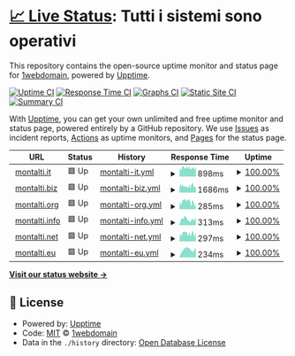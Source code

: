 # [📈 Live Status](https://up.montalti.win): <!--live status--> **Tutti i sistemi sono operativi**

This repository contains the open-source uptime monitor and status page for [1webdomain](https://up.montalti.win), powered by [Upptime](https://github.com/upptime/upptime).

[![Uptime CI](https://github.com/1webdomain/up/workflows/Uptime%20CI/badge.svg)](https://github.com/1webdomain/up/actions?query=workflow%3A%22Uptime+CI%22)
[![Response Time CI](https://github.com/1webdomain/up/workflows/Response%20Time%20CI/badge.svg)](https://github.com/1webdomain/up/actions?query=workflow%3A%22Response+Time+CI%22)
[![Graphs CI](https://github.com/1webdomain/up/workflows/Graphs%20CI/badge.svg)](https://github.com/1webdomain/up/actions?query=workflow%3A%22Graphs+CI%22)
[![Static Site CI](https://github.com/1webdomain/up/workflows/Static%20Site%20CI/badge.svg)](https://github.com/1webdomain/up/actions?query=workflow%3A%22Static+Site+CI%22)
[![Summary CI](https://github.com/1webdomain/up/workflows/Summary%20CI/badge.svg)](https://github.com/1webdomain/up/actions?query=workflow%3A%22Summary+CI%22)

With [Upptime](https://upptime.js.org), you can get your own unlimited and free uptime monitor and status page, powered entirely by a GitHub repository. We use [Issues](https://github.com/1webdomain/up/issues) as incident reports, [Actions](https://github.com/1webdomain/up/actions) as uptime monitors, and [Pages](https://up.montalti.win) for the status page.

<!--start: status pages-->
<!-- This summary is generated by Upptime (https://github.com/upptime/upptime) -->
<!-- Do not edit this manually, your changes will be overwritten -->
<!-- prettier-ignore -->
| URL | Status | History | Response Time | Uptime |
| --- | ------ | ------- | ------------- | ------ |
| <img alt="" src="https://www.google.com/favicon.ico" height="13"> [montalti.it](https://www.montalti.it) | 🟩 Up | [montalti-it.yml](https://github.com/1webdomain/up/commits/HEAD/history/montalti-it.yml) | <details><summary><img alt="Response time graph" src="./graphs/montalti-it/response-time-week.png" height="20"> 898ms</summary><br><a href="https://up.montalti.win/history/montalti-it"><img alt="Response time 898" src="https://img.shields.io/endpoint?url=https%3A%2F%2Fraw.githubusercontent.com%2F1webdomain%2Fup%2FHEAD%2Fapi%2Fmontalti-it%2Fresponse-time.json"></a><br><a href="https://up.montalti.win/history/montalti-it"><img alt="24-hour response time 898" src="https://img.shields.io/endpoint?url=https%3A%2F%2Fraw.githubusercontent.com%2F1webdomain%2Fup%2FHEAD%2Fapi%2Fmontalti-it%2Fresponse-time-day.json"></a><br><a href="https://up.montalti.win/history/montalti-it"><img alt="7-day response time 898" src="https://img.shields.io/endpoint?url=https%3A%2F%2Fraw.githubusercontent.com%2F1webdomain%2Fup%2FHEAD%2Fapi%2Fmontalti-it%2Fresponse-time-week.json"></a><br><a href="https://up.montalti.win/history/montalti-it"><img alt="30-day response time 898" src="https://img.shields.io/endpoint?url=https%3A%2F%2Fraw.githubusercontent.com%2F1webdomain%2Fup%2FHEAD%2Fapi%2Fmontalti-it%2Fresponse-time-month.json"></a><br><a href="https://up.montalti.win/history/montalti-it"><img alt="1-year response time 898" src="https://img.shields.io/endpoint?url=https%3A%2F%2Fraw.githubusercontent.com%2F1webdomain%2Fup%2FHEAD%2Fapi%2Fmontalti-it%2Fresponse-time-year.json"></a></details> | <details><summary><a href="https://up.montalti.win/history/montalti-it">100.00%</a></summary><a href="https://up.montalti.win/history/montalti-it"><img alt="All-time uptime 100.00%" src="https://img.shields.io/endpoint?url=https%3A%2F%2Fraw.githubusercontent.com%2F1webdomain%2Fup%2FHEAD%2Fapi%2Fmontalti-it%2Fuptime.json"></a><br><a href="https://up.montalti.win/history/montalti-it"><img alt="24-hour uptime 100.00%" src="https://img.shields.io/endpoint?url=https%3A%2F%2Fraw.githubusercontent.com%2F1webdomain%2Fup%2FHEAD%2Fapi%2Fmontalti-it%2Fuptime-day.json"></a><br><a href="https://up.montalti.win/history/montalti-it"><img alt="7-day uptime 100.00%" src="https://img.shields.io/endpoint?url=https%3A%2F%2Fraw.githubusercontent.com%2F1webdomain%2Fup%2FHEAD%2Fapi%2Fmontalti-it%2Fuptime-week.json"></a><br><a href="https://up.montalti.win/history/montalti-it"><img alt="30-day uptime 100.00%" src="https://img.shields.io/endpoint?url=https%3A%2F%2Fraw.githubusercontent.com%2F1webdomain%2Fup%2FHEAD%2Fapi%2Fmontalti-it%2Fuptime-month.json"></a><br><a href="https://up.montalti.win/history/montalti-it"><img alt="1-year uptime 100.00%" src="https://img.shields.io/endpoint?url=https%3A%2F%2Fraw.githubusercontent.com%2F1webdomain%2Fup%2FHEAD%2Fapi%2Fmontalti-it%2Fuptime-year.json"></a></details>
| <img alt="" src="https://www.google.com/favicon.ico" height="13"> [montalti.biz](https://www.montalti.biz) | 🟩 Up | [montalti-biz.yml](https://github.com/1webdomain/up/commits/HEAD/history/montalti-biz.yml) | <details><summary><img alt="Response time graph" src="./graphs/montalti-biz/response-time-week.png" height="20"> 1686ms</summary><br><a href="https://up.montalti.win/history/montalti-biz"><img alt="Response time 1686" src="https://img.shields.io/endpoint?url=https%3A%2F%2Fraw.githubusercontent.com%2F1webdomain%2Fup%2FHEAD%2Fapi%2Fmontalti-biz%2Fresponse-time.json"></a><br><a href="https://up.montalti.win/history/montalti-biz"><img alt="24-hour response time 1686" src="https://img.shields.io/endpoint?url=https%3A%2F%2Fraw.githubusercontent.com%2F1webdomain%2Fup%2FHEAD%2Fapi%2Fmontalti-biz%2Fresponse-time-day.json"></a><br><a href="https://up.montalti.win/history/montalti-biz"><img alt="7-day response time 1686" src="https://img.shields.io/endpoint?url=https%3A%2F%2Fraw.githubusercontent.com%2F1webdomain%2Fup%2FHEAD%2Fapi%2Fmontalti-biz%2Fresponse-time-week.json"></a><br><a href="https://up.montalti.win/history/montalti-biz"><img alt="30-day response time 1686" src="https://img.shields.io/endpoint?url=https%3A%2F%2Fraw.githubusercontent.com%2F1webdomain%2Fup%2FHEAD%2Fapi%2Fmontalti-biz%2Fresponse-time-month.json"></a><br><a href="https://up.montalti.win/history/montalti-biz"><img alt="1-year response time 1686" src="https://img.shields.io/endpoint?url=https%3A%2F%2Fraw.githubusercontent.com%2F1webdomain%2Fup%2FHEAD%2Fapi%2Fmontalti-biz%2Fresponse-time-year.json"></a></details> | <details><summary><a href="https://up.montalti.win/history/montalti-biz">100.00%</a></summary><a href="https://up.montalti.win/history/montalti-biz"><img alt="All-time uptime 100.00%" src="https://img.shields.io/endpoint?url=https%3A%2F%2Fraw.githubusercontent.com%2F1webdomain%2Fup%2FHEAD%2Fapi%2Fmontalti-biz%2Fuptime.json"></a><br><a href="https://up.montalti.win/history/montalti-biz"><img alt="24-hour uptime 100.00%" src="https://img.shields.io/endpoint?url=https%3A%2F%2Fraw.githubusercontent.com%2F1webdomain%2Fup%2FHEAD%2Fapi%2Fmontalti-biz%2Fuptime-day.json"></a><br><a href="https://up.montalti.win/history/montalti-biz"><img alt="7-day uptime 100.00%" src="https://img.shields.io/endpoint?url=https%3A%2F%2Fraw.githubusercontent.com%2F1webdomain%2Fup%2FHEAD%2Fapi%2Fmontalti-biz%2Fuptime-week.json"></a><br><a href="https://up.montalti.win/history/montalti-biz"><img alt="30-day uptime 100.00%" src="https://img.shields.io/endpoint?url=https%3A%2F%2Fraw.githubusercontent.com%2F1webdomain%2Fup%2FHEAD%2Fapi%2Fmontalti-biz%2Fuptime-month.json"></a><br><a href="https://up.montalti.win/history/montalti-biz"><img alt="1-year uptime 100.00%" src="https://img.shields.io/endpoint?url=https%3A%2F%2Fraw.githubusercontent.com%2F1webdomain%2Fup%2FHEAD%2Fapi%2Fmontalti-biz%2Fuptime-year.json"></a></details>
| <img alt="" src="https://www.google.com/favicon.ico" height="13"> [montalti.org](https://www.montalti.org) | 🟩 Up | [montalti-org.yml](https://github.com/1webdomain/up/commits/HEAD/history/montalti-org.yml) | <details><summary><img alt="Response time graph" src="./graphs/montalti-org/response-time-week.png" height="20"> 285ms</summary><br><a href="https://up.montalti.win/history/montalti-org"><img alt="Response time 285" src="https://img.shields.io/endpoint?url=https%3A%2F%2Fraw.githubusercontent.com%2F1webdomain%2Fup%2FHEAD%2Fapi%2Fmontalti-org%2Fresponse-time.json"></a><br><a href="https://up.montalti.win/history/montalti-org"><img alt="24-hour response time 285" src="https://img.shields.io/endpoint?url=https%3A%2F%2Fraw.githubusercontent.com%2F1webdomain%2Fup%2FHEAD%2Fapi%2Fmontalti-org%2Fresponse-time-day.json"></a><br><a href="https://up.montalti.win/history/montalti-org"><img alt="7-day response time 285" src="https://img.shields.io/endpoint?url=https%3A%2F%2Fraw.githubusercontent.com%2F1webdomain%2Fup%2FHEAD%2Fapi%2Fmontalti-org%2Fresponse-time-week.json"></a><br><a href="https://up.montalti.win/history/montalti-org"><img alt="30-day response time 285" src="https://img.shields.io/endpoint?url=https%3A%2F%2Fraw.githubusercontent.com%2F1webdomain%2Fup%2FHEAD%2Fapi%2Fmontalti-org%2Fresponse-time-month.json"></a><br><a href="https://up.montalti.win/history/montalti-org"><img alt="1-year response time 285" src="https://img.shields.io/endpoint?url=https%3A%2F%2Fraw.githubusercontent.com%2F1webdomain%2Fup%2FHEAD%2Fapi%2Fmontalti-org%2Fresponse-time-year.json"></a></details> | <details><summary><a href="https://up.montalti.win/history/montalti-org">100.00%</a></summary><a href="https://up.montalti.win/history/montalti-org"><img alt="All-time uptime 100.00%" src="https://img.shields.io/endpoint?url=https%3A%2F%2Fraw.githubusercontent.com%2F1webdomain%2Fup%2FHEAD%2Fapi%2Fmontalti-org%2Fuptime.json"></a><br><a href="https://up.montalti.win/history/montalti-org"><img alt="24-hour uptime 100.00%" src="https://img.shields.io/endpoint?url=https%3A%2F%2Fraw.githubusercontent.com%2F1webdomain%2Fup%2FHEAD%2Fapi%2Fmontalti-org%2Fuptime-day.json"></a><br><a href="https://up.montalti.win/history/montalti-org"><img alt="7-day uptime 100.00%" src="https://img.shields.io/endpoint?url=https%3A%2F%2Fraw.githubusercontent.com%2F1webdomain%2Fup%2FHEAD%2Fapi%2Fmontalti-org%2Fuptime-week.json"></a><br><a href="https://up.montalti.win/history/montalti-org"><img alt="30-day uptime 100.00%" src="https://img.shields.io/endpoint?url=https%3A%2F%2Fraw.githubusercontent.com%2F1webdomain%2Fup%2FHEAD%2Fapi%2Fmontalti-org%2Fuptime-month.json"></a><br><a href="https://up.montalti.win/history/montalti-org"><img alt="1-year uptime 100.00%" src="https://img.shields.io/endpoint?url=https%3A%2F%2Fraw.githubusercontent.com%2F1webdomain%2Fup%2FHEAD%2Fapi%2Fmontalti-org%2Fuptime-year.json"></a></details>
| <img alt="" src="https://www.google.com/favicon.ico" height="13"> [montalti.info](https://www.montalti.info) | 🟩 Up | [montalti-info.yml](https://github.com/1webdomain/up/commits/HEAD/history/montalti-info.yml) | <details><summary><img alt="Response time graph" src="./graphs/montalti-info/response-time-week.png" height="20"> 313ms</summary><br><a href="https://up.montalti.win/history/montalti-info"><img alt="Response time 313" src="https://img.shields.io/endpoint?url=https%3A%2F%2Fraw.githubusercontent.com%2F1webdomain%2Fup%2FHEAD%2Fapi%2Fmontalti-info%2Fresponse-time.json"></a><br><a href="https://up.montalti.win/history/montalti-info"><img alt="24-hour response time 313" src="https://img.shields.io/endpoint?url=https%3A%2F%2Fraw.githubusercontent.com%2F1webdomain%2Fup%2FHEAD%2Fapi%2Fmontalti-info%2Fresponse-time-day.json"></a><br><a href="https://up.montalti.win/history/montalti-info"><img alt="7-day response time 313" src="https://img.shields.io/endpoint?url=https%3A%2F%2Fraw.githubusercontent.com%2F1webdomain%2Fup%2FHEAD%2Fapi%2Fmontalti-info%2Fresponse-time-week.json"></a><br><a href="https://up.montalti.win/history/montalti-info"><img alt="30-day response time 313" src="https://img.shields.io/endpoint?url=https%3A%2F%2Fraw.githubusercontent.com%2F1webdomain%2Fup%2FHEAD%2Fapi%2Fmontalti-info%2Fresponse-time-month.json"></a><br><a href="https://up.montalti.win/history/montalti-info"><img alt="1-year response time 313" src="https://img.shields.io/endpoint?url=https%3A%2F%2Fraw.githubusercontent.com%2F1webdomain%2Fup%2FHEAD%2Fapi%2Fmontalti-info%2Fresponse-time-year.json"></a></details> | <details><summary><a href="https://up.montalti.win/history/montalti-info">100.00%</a></summary><a href="https://up.montalti.win/history/montalti-info"><img alt="All-time uptime 100.00%" src="https://img.shields.io/endpoint?url=https%3A%2F%2Fraw.githubusercontent.com%2F1webdomain%2Fup%2FHEAD%2Fapi%2Fmontalti-info%2Fuptime.json"></a><br><a href="https://up.montalti.win/history/montalti-info"><img alt="24-hour uptime 100.00%" src="https://img.shields.io/endpoint?url=https%3A%2F%2Fraw.githubusercontent.com%2F1webdomain%2Fup%2FHEAD%2Fapi%2Fmontalti-info%2Fuptime-day.json"></a><br><a href="https://up.montalti.win/history/montalti-info"><img alt="7-day uptime 100.00%" src="https://img.shields.io/endpoint?url=https%3A%2F%2Fraw.githubusercontent.com%2F1webdomain%2Fup%2FHEAD%2Fapi%2Fmontalti-info%2Fuptime-week.json"></a><br><a href="https://up.montalti.win/history/montalti-info"><img alt="30-day uptime 100.00%" src="https://img.shields.io/endpoint?url=https%3A%2F%2Fraw.githubusercontent.com%2F1webdomain%2Fup%2FHEAD%2Fapi%2Fmontalti-info%2Fuptime-month.json"></a><br><a href="https://up.montalti.win/history/montalti-info"><img alt="1-year uptime 100.00%" src="https://img.shields.io/endpoint?url=https%3A%2F%2Fraw.githubusercontent.com%2F1webdomain%2Fup%2FHEAD%2Fapi%2Fmontalti-info%2Fuptime-year.json"></a></details>
| <img alt="" src="https://www.google.com/favicon.ico" height="13"> [montalti.net](https://www.montalti.net) | 🟩 Up | [montalti-net.yml](https://github.com/1webdomain/up/commits/HEAD/history/montalti-net.yml) | <details><summary><img alt="Response time graph" src="./graphs/montalti-net/response-time-week.png" height="20"> 297ms</summary><br><a href="https://up.montalti.win/history/montalti-net"><img alt="Response time 297" src="https://img.shields.io/endpoint?url=https%3A%2F%2Fraw.githubusercontent.com%2F1webdomain%2Fup%2FHEAD%2Fapi%2Fmontalti-net%2Fresponse-time.json"></a><br><a href="https://up.montalti.win/history/montalti-net"><img alt="24-hour response time 297" src="https://img.shields.io/endpoint?url=https%3A%2F%2Fraw.githubusercontent.com%2F1webdomain%2Fup%2FHEAD%2Fapi%2Fmontalti-net%2Fresponse-time-day.json"></a><br><a href="https://up.montalti.win/history/montalti-net"><img alt="7-day response time 297" src="https://img.shields.io/endpoint?url=https%3A%2F%2Fraw.githubusercontent.com%2F1webdomain%2Fup%2FHEAD%2Fapi%2Fmontalti-net%2Fresponse-time-week.json"></a><br><a href="https://up.montalti.win/history/montalti-net"><img alt="30-day response time 297" src="https://img.shields.io/endpoint?url=https%3A%2F%2Fraw.githubusercontent.com%2F1webdomain%2Fup%2FHEAD%2Fapi%2Fmontalti-net%2Fresponse-time-month.json"></a><br><a href="https://up.montalti.win/history/montalti-net"><img alt="1-year response time 297" src="https://img.shields.io/endpoint?url=https%3A%2F%2Fraw.githubusercontent.com%2F1webdomain%2Fup%2FHEAD%2Fapi%2Fmontalti-net%2Fresponse-time-year.json"></a></details> | <details><summary><a href="https://up.montalti.win/history/montalti-net">100.00%</a></summary><a href="https://up.montalti.win/history/montalti-net"><img alt="All-time uptime 100.00%" src="https://img.shields.io/endpoint?url=https%3A%2F%2Fraw.githubusercontent.com%2F1webdomain%2Fup%2FHEAD%2Fapi%2Fmontalti-net%2Fuptime.json"></a><br><a href="https://up.montalti.win/history/montalti-net"><img alt="24-hour uptime 100.00%" src="https://img.shields.io/endpoint?url=https%3A%2F%2Fraw.githubusercontent.com%2F1webdomain%2Fup%2FHEAD%2Fapi%2Fmontalti-net%2Fuptime-day.json"></a><br><a href="https://up.montalti.win/history/montalti-net"><img alt="7-day uptime 100.00%" src="https://img.shields.io/endpoint?url=https%3A%2F%2Fraw.githubusercontent.com%2F1webdomain%2Fup%2FHEAD%2Fapi%2Fmontalti-net%2Fuptime-week.json"></a><br><a href="https://up.montalti.win/history/montalti-net"><img alt="30-day uptime 100.00%" src="https://img.shields.io/endpoint?url=https%3A%2F%2Fraw.githubusercontent.com%2F1webdomain%2Fup%2FHEAD%2Fapi%2Fmontalti-net%2Fuptime-month.json"></a><br><a href="https://up.montalti.win/history/montalti-net"><img alt="1-year uptime 100.00%" src="https://img.shields.io/endpoint?url=https%3A%2F%2Fraw.githubusercontent.com%2F1webdomain%2Fup%2FHEAD%2Fapi%2Fmontalti-net%2Fuptime-year.json"></a></details>
| <img alt="" src="https://www.google.com/favicon.ico" height="13"> [montalti.eu](https://www.montalti.eu) | 🟩 Up | [montalti-eu.yml](https://github.com/1webdomain/up/commits/HEAD/history/montalti-eu.yml) | <details><summary><img alt="Response time graph" src="./graphs/montalti-eu/response-time-week.png" height="20"> 234ms</summary><br><a href="https://up.montalti.win/history/montalti-eu"><img alt="Response time 234" src="https://img.shields.io/endpoint?url=https%3A%2F%2Fraw.githubusercontent.com%2F1webdomain%2Fup%2FHEAD%2Fapi%2Fmontalti-eu%2Fresponse-time.json"></a><br><a href="https://up.montalti.win/history/montalti-eu"><img alt="24-hour response time 234" src="https://img.shields.io/endpoint?url=https%3A%2F%2Fraw.githubusercontent.com%2F1webdomain%2Fup%2FHEAD%2Fapi%2Fmontalti-eu%2Fresponse-time-day.json"></a><br><a href="https://up.montalti.win/history/montalti-eu"><img alt="7-day response time 234" src="https://img.shields.io/endpoint?url=https%3A%2F%2Fraw.githubusercontent.com%2F1webdomain%2Fup%2FHEAD%2Fapi%2Fmontalti-eu%2Fresponse-time-week.json"></a><br><a href="https://up.montalti.win/history/montalti-eu"><img alt="30-day response time 234" src="https://img.shields.io/endpoint?url=https%3A%2F%2Fraw.githubusercontent.com%2F1webdomain%2Fup%2FHEAD%2Fapi%2Fmontalti-eu%2Fresponse-time-month.json"></a><br><a href="https://up.montalti.win/history/montalti-eu"><img alt="1-year response time 234" src="https://img.shields.io/endpoint?url=https%3A%2F%2Fraw.githubusercontent.com%2F1webdomain%2Fup%2FHEAD%2Fapi%2Fmontalti-eu%2Fresponse-time-year.json"></a></details> | <details><summary><a href="https://up.montalti.win/history/montalti-eu">100.00%</a></summary><a href="https://up.montalti.win/history/montalti-eu"><img alt="All-time uptime 100.00%" src="https://img.shields.io/endpoint?url=https%3A%2F%2Fraw.githubusercontent.com%2F1webdomain%2Fup%2FHEAD%2Fapi%2Fmontalti-eu%2Fuptime.json"></a><br><a href="https://up.montalti.win/history/montalti-eu"><img alt="24-hour uptime 100.00%" src="https://img.shields.io/endpoint?url=https%3A%2F%2Fraw.githubusercontent.com%2F1webdomain%2Fup%2FHEAD%2Fapi%2Fmontalti-eu%2Fuptime-day.json"></a><br><a href="https://up.montalti.win/history/montalti-eu"><img alt="7-day uptime 100.00%" src="https://img.shields.io/endpoint?url=https%3A%2F%2Fraw.githubusercontent.com%2F1webdomain%2Fup%2FHEAD%2Fapi%2Fmontalti-eu%2Fuptime-week.json"></a><br><a href="https://up.montalti.win/history/montalti-eu"><img alt="30-day uptime 100.00%" src="https://img.shields.io/endpoint?url=https%3A%2F%2Fraw.githubusercontent.com%2F1webdomain%2Fup%2FHEAD%2Fapi%2Fmontalti-eu%2Fuptime-month.json"></a><br><a href="https://up.montalti.win/history/montalti-eu"><img alt="1-year uptime 100.00%" src="https://img.shields.io/endpoint?url=https%3A%2F%2Fraw.githubusercontent.com%2F1webdomain%2Fup%2FHEAD%2Fapi%2Fmontalti-eu%2Fuptime-year.json"></a></details>

<!--end: status pages-->

[**Visit our status website →**](https://up.montalti.win)

## 📄 License

- Powered by: [Upptime](https://github.com/upptime/upptime)
- Code: [MIT](./LICENSE) © [1webdomain](https://up.montalti.win)
- Data in the `./history` directory: [Open Database License](https://opendatacommons.org/licenses/odbl/1-0/)
